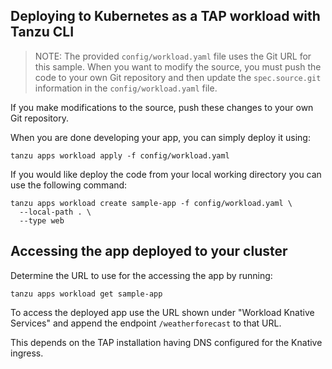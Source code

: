 ## Deploying to Kubernetes as a TAP workload with Tanzu CLI

> NOTE: The provided `config/workload.yaml` file uses the Git URL for this sample. When you want to modify the source, you must push the code to your own Git repository and then update the `spec.source.git` information in the `config/workload.yaml` file.

If you make modifications to the source, push these changes to your own Git repository.

When you are done developing your app, you can simply deploy it using:

```
tanzu apps workload apply -f config/workload.yaml
```

If you would like deploy the code from your local working directory you can use the following command:

```
tanzu apps workload create sample-app -f config/workload.yaml \
  --local-path . \
  --type web
```

## Accessing the app deployed to your cluster

Determine the URL to use for the accessing the app by running:

```
tanzu apps workload get sample-app
```

To access the deployed app use the URL shown under "Workload Knative Services" and append the endpoint `/weatherforecast` to that URL.

This depends on the TAP installation having DNS configured for the Knative ingress.
